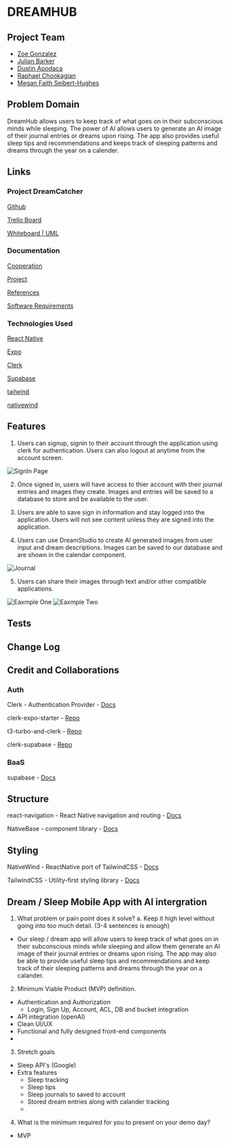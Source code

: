 # DREAMHUB

<!-- # CODENAME: DREAMCATCHER -->

## Project Team

- [Zoe Gonzalez]()
- [Julian Barker]()
- [Dustin Apodaca]()
- [Raphael Chookagian]()
- [Megan Faith Seibert-Hughes]()

## Problem Domain

DreamHub allows users to keep track of what goes on in their subconscious minds while sleeping. The power of AI allows users to generate an AI image of their journal entries or dreams upon rising. The app also provides useful sleep tips and recommendations and keeps track of sleeping patterns and dreams through the year on a calender.

## Links

### Project DreamCatcher

[Github](https://github.com/DJRMZ/DreamCatcher)

[Trello Board](https://trello.com/b/mMaqS3zv/dreamers)

[Whiteboard | UML](https://www.figma.com/file/QyzI6kh0zmEUBHKJB7KrFX/Project-DreamCatcher?node-id=0%3A1&t=Ox0v8YmWvbhF9jum-0)

### Documentation

[Cooperation](./documentation//cooperation.md)

[Project](./documentation//project.md)

[References](./documentation//references.md)

[Software Requirements](./documentation//software_req.md)

### Technologies Used

[React Native](https://reactnative.dev/docs/environment-setup)

[Expo](https://docs.expo.dev/)

[Clerk](https://clerk.dev/docs/quickstarts/get-started-with-expo)

[Supabase](https://supabase.com/docs/guides/getting-started/tutorials/with-expo)

[tailwind](https://tailwindcss.com/docs/installation)

[nativewind](https://www.nativewind.dev/)

## Features

1. Users can signup, signin to their account through the application using clerk for authentication. Users can also logout at anytime from the account screen.

![SignIn Page](./assets/SignInPage.PNG)

2. Once signed in, users will have access to thier account with their journal entries and images they create. Images and entries will be saved to a database to store and be available to the user.

3. Users are able to save sign in information and stay logged into the application. Users will not see content unless they are signed into the application.

4. Users can use DreamStudio to create AI generated images from user input and dream descriptions. Images can be saved to our database and are shown in the calendar component.

![Journal](./assets/Journal.PNG)

5. Users can share their images through text and/or other compatible applications.

![Eaxmple One](./assets/ExampleOne.PNG)
![Eaxmple Two](./assets/ExampleTwo.PNG)

## Tests

## Change Log

## Credit and Collaborations

### Auth

Clerk - Authentication Provider - [Docs](https://clerk.dev/docs)

clerk-expo-starter - [Repo](https://github.com/clerkinc/clerk-expo-starter)

t3-turbo-and-clerk - [Repo](https://github.com/clerkinc/t3-turbo-and-clerk)

clerk-supabase - [Repo](https://github.com/clerkinc/clerk-supabase)

### BaaS

supabase - [Docs](https://supabase.com/docs)

## Structure

react-navigation - React Native navigation and routing - [Docs](https://reactnavigation.org/docs)

NativeBase - component library - [Docs](https://docs.nativebase.io)

## Styling

NativeWind - ReactNative port of TailwindCSS - [Docs](https://www.nativewind.dev)

TailwindCSS - Utility-first styling library - [Docs](https://tailwindcss.com/docs)

## Dream / Sleep Mobile App with AI intergration

1. What problem or pain point does it solve? a. Keep it high level without going into too much detail. (3-4 sentences is enough)

- Our sleep / dream app will allow users to keep track of what goes on in their subconscious minds while sleeping and allow them generate an AI image of their journal entries or dreams upon rising. The app may also be able to provide useful sleep tips and recommendations and keep track of their sleeping patterns and dreams through the year on a calander.

2. Minimum Viable Product (MVP) definition.

- Authentication and Authorization
  - Login, Sign Up, Account, ACL, DB and bucket integration
- API integration (openAI)
- Clean UI/UX
- Functional and fully designed front-end components
-

3. Stretch goals

- Sleep API's (Google)
- Extra features
  - Sleep tracking
  - Sleep tips
  - Sleep journals to saved to account
  - Stored dream entries along with calander tracking
  -

4. What is the minimum required for you to present on your demo day?

- MVP
